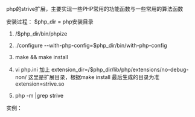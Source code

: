 php的strive扩展，主要实现一些PHP常用的功能函数与一些常用的算法函数

安装过程：
    $php_dir = php安装目录

   1. /$php_dir/bin/phpize
   2. ./configure --with-php-config=$php_dir/bin/with-php-config
   3.  make && make install
   4. vi php.ini  加上
               extension_dir=/$php_dir/lib/php/extensions/no-debug-non/  这里是扩展目录，根据make install 最后生成的目录为准       
               extension=strive.so

  5.   php -m |grep strive 




实例：
   <?php
  
     echo "10+40=". addition(10,40)."\r\n";

     echo "100-40=". subtraction(100,40)."\r\n";

     echo "10*40=". multiplication(10,40)."\r\n";

     echo "100/40=". division(100,40)."\r\n";



   1.加法运算
        addition(num1,num2);

   2.减法运算         
       subtraction(num1,num2);
   
  3.乘法运算
       multiplication(num1,num2)

  4.除法运算
       division(num1,num2)

  
